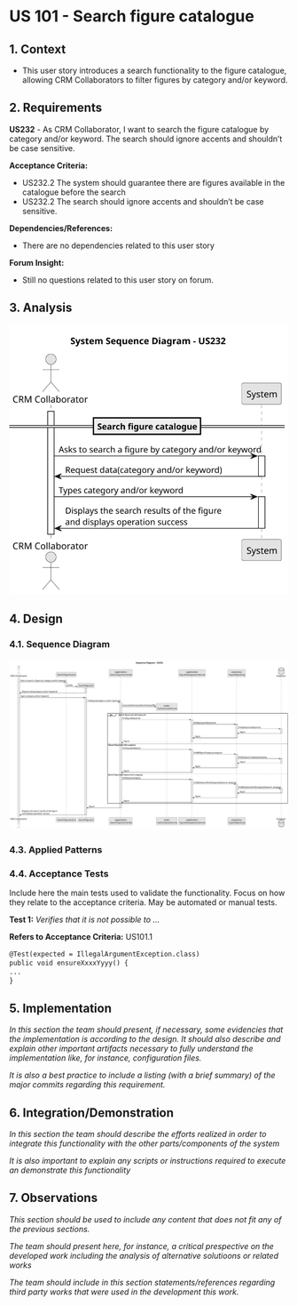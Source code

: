 # US 101 - Search figure catalogue

## 1. Context

* This user story introduces a search functionality to the figure catalogue, allowing CRM Collaborators to filter figures by category and/or keyword.

## 2. Requirements

**US232** - As CRM Collaborator, I want to search the figure catalogue by category and/or keyword.
The search should ignore accents and shouldn’t be case sensitive.

**Acceptance Criteria:**

- US232.2 The system should guarantee there are figures available in the catalogue before the search
- US232.2 The search should ignore accents and shouldn’t be case sensitive.

**Dependencies/References:**

* There are no dependencies related to this user story

**Forum Insight:**

* Still no questions related to this user story on forum.

## 3. Analysis

![System Sequence Diagram](images/system-sequence-diagram-US232.svg)

## 4. Design


### 4.1. Sequence Diagram

![Sequence Diagram](images/sequence-diagram-US232.svg)

### 4.3. Applied Patterns

### 4.4. Acceptance Tests

Include here the main tests used to validate the functionality. Focus on how they relate to the acceptance criteria. May be automated or manual tests.

**Test 1:** *Verifies that it is not possible to ...*

**Refers to Acceptance Criteria:** US101.1


```
@Test(expected = IllegalArgumentException.class)
public void ensureXxxxYyyy() {
...
}
````

## 5. Implementation

*In this section the team should present, if necessary, some evidencies that the implementation is according to the design. It should also describe and explain other important artifacts necessary to fully understand the implementation like, for instance, configuration files.*

*It is also a best practice to include a listing (with a brief summary) of the major commits regarding this requirement.*

## 6. Integration/Demonstration

*In this section the team should describe the efforts realized in order to integrate this functionality with the other parts/components of the system*

*It is also important to explain any scripts or instructions required to execute an demonstrate this functionality*

## 7. Observations

*This section should be used to include any content that does not fit any of the previous sections.*

*The team should present here, for instance, a critical prespective on the developed work including the analysis of alternative solutioons or related works*

*The team should include in this section statements/references regarding third party works that were used in the development this work.*
